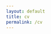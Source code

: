 ```yaml
---
layout: default
title: cv
permalink: /cv
---
```

<br>
<div class="page-content">
      <div class="wrapper">
        <div style ="text-align:center">
            <object data="../Robert_Sparks_CV_2023.pdf" width="100%" height="1000px" type='application/pdf'></object>
        </div>
      </div>
</div>

